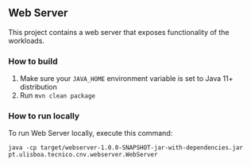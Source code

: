 ## Web Server

This project contains a web server that exposes functionality of the workloads.

### How to build

1. Make sure your `JAVA_HOME` environment variable is set to Java 11+ distribution
2. Run `mvn clean package`

### How to run locally

To run Web Server locally, execute this command:

```
java -cp target/webserver-1.0.0-SNAPSHOT-jar-with-dependencies.jar pt.ulisboa.tecnico.cnv.webserver.WebServer
```
